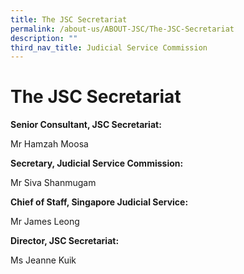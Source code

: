 ```yaml
---
title: The JSC Secretariat
permalink: /about-us/ABOUT-JSC/The-JSC-Secretariat
description: ""
third_nav_title: Judicial Service Commission
---
```



# The JSC Secretariat
**Senior Consultant, JSC Secretariat:**

Mr Hamzah Moosa

**Secretary, Judicial Service Commission:**

Mr Siva Shanmugam

**Chief of Staff, Singapore Judicial Service:**

Mr James Leong

**Director, JSC Secretariat:**

Ms Jeanne Kuik